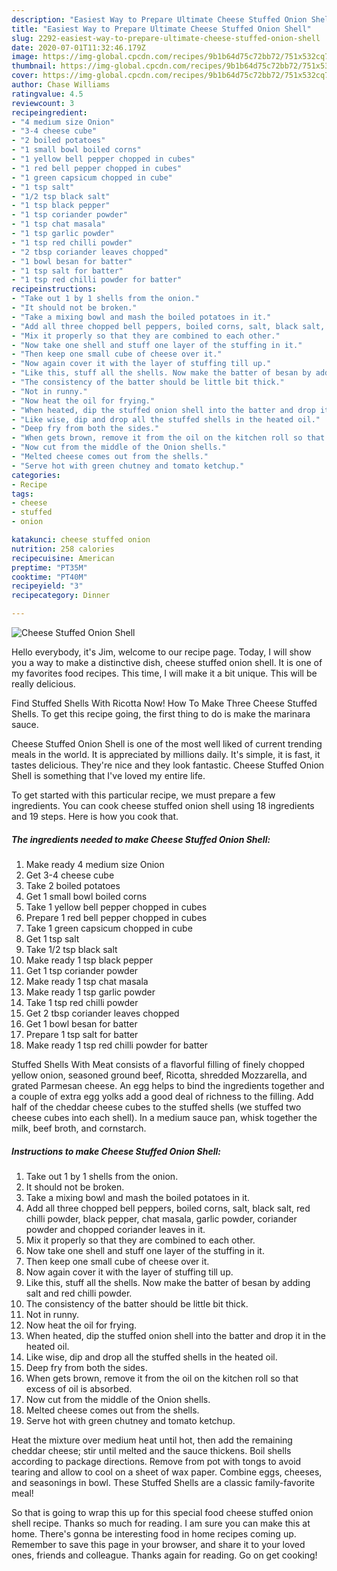 ```yaml
---
description: "Easiest Way to Prepare Ultimate Cheese Stuffed Onion Shell"
title: "Easiest Way to Prepare Ultimate Cheese Stuffed Onion Shell"
slug: 2292-easiest-way-to-prepare-ultimate-cheese-stuffed-onion-shell
date: 2020-07-01T11:32:46.179Z
image: https://img-global.cpcdn.com/recipes/9b1b64d75c72bb72/751x532cq70/cheese-stuffed-onion-shell-recipe-main-photo.jpg
thumbnail: https://img-global.cpcdn.com/recipes/9b1b64d75c72bb72/751x532cq70/cheese-stuffed-onion-shell-recipe-main-photo.jpg
cover: https://img-global.cpcdn.com/recipes/9b1b64d75c72bb72/751x532cq70/cheese-stuffed-onion-shell-recipe-main-photo.jpg
author: Chase Williams
ratingvalue: 4.5
reviewcount: 3
recipeingredient:
- "4 medium size Onion"
- "3-4 cheese cube"
- "2 boiled potatoes"
- "1 small bowl boiled corns"
- "1 yellow bell pepper chopped in cubes"
- "1 red bell pepper chopped in cubes"
- "1 green capsicum chopped in cube"
- "1 tsp salt"
- "1/2 tsp black salt"
- "1 tsp black pepper"
- "1 tsp coriander powder"
- "1 tsp chat masala"
- "1 tsp garlic powder"
- "1 tsp red chilli powder"
- "2 tbsp coriander leaves chopped"
- "1 bowl besan for batter"
- "1 tsp salt for batter"
- "1 tsp red chilli powder for batter"
recipeinstructions:
- "Take out 1 by 1 shells from the onion."
- "It should not be broken."
- "Take a mixing bowl and mash the boiled potatoes in it."
- "Add all three chopped bell peppers, boiled corns, salt, black salt, red chilli powder, black pepper, chat masala, garlic powder, coriander powder and chopped coriander leaves in it."
- "Mix it properly so that they are combined to each other."
- "Now take one shell and stuff one layer of the stuffing in it."
- "Then keep one small cube of cheese over it."
- "Now again cover it with the layer of stuffing till up."
- "Like this, stuff all the shells. Now make the batter of besan by adding salt and red chilli powder."
- "The consistency of the batter should be little bit thick."
- "Not in runny."
- "Now heat the oil for frying."
- "When heated, dip the stuffed onion shell into the batter and drop it in the heated oil."
- "Like wise, dip and drop all the stuffed shells in the heated oil."
- "Deep fry from both the sides."
- "When gets brown, remove it from the oil on the kitchen roll so that excess of oil is absorbed."
- "Now cut from the middle of the Onion shells."
- "Melted cheese comes out from the shells."
- "Serve hot with green chutney and tomato ketchup."
categories:
- Recipe
tags:
- cheese
- stuffed
- onion

katakunci: cheese stuffed onion 
nutrition: 258 calories
recipecuisine: American
preptime: "PT35M"
cooktime: "PT40M"
recipeyield: "3"
recipecategory: Dinner

---
```



![Cheese Stuffed Onion Shell](https://img-global.cpcdn.com/recipes/9b1b64d75c72bb72/751x532cq70/cheese-stuffed-onion-shell-recipe-main-photo.jpg)

Hello everybody, it's Jim, welcome to our recipe page. Today, I will show you a way to make a distinctive dish, cheese stuffed onion shell. It is one of my favorites food recipes. This time, I will make it a bit unique. This will be really delicious.

Find Stuffed Shells With Ricotta Now! How To Make Three Cheese Stuffed Shells. To get this recipe going, the first thing to do is make the marinara sauce.

Cheese Stuffed Onion Shell is one of the most well liked of current trending meals in the world. It is appreciated by millions daily. It's simple, it is fast, it tastes delicious. They're nice and they look fantastic. Cheese Stuffed Onion Shell is something that I've loved my entire life.


To get started with this particular recipe, we must prepare a few ingredients. You can cook cheese stuffed onion shell using 18 ingredients and 19 steps. Here is how you cook that.

<!--inarticleads1-->

##### The ingredients needed to make Cheese Stuffed Onion Shell:

1. Make ready 4 medium size Onion
1. Get 3-4 cheese cube
1. Take 2 boiled potatoes
1. Get 1 small bowl boiled corns
1. Take 1 yellow bell pepper chopped in cubes
1. Prepare 1 red bell pepper chopped in cubes
1. Take 1 green capsicum chopped in cube
1. Get 1 tsp salt
1. Take 1/2 tsp black salt
1. Make ready 1 tsp black pepper
1. Get 1 tsp coriander powder
1. Make ready 1 tsp chat masala
1. Make ready 1 tsp garlic powder
1. Take 1 tsp red chilli powder
1. Get 2 tbsp coriander leaves chopped
1. Get 1 bowl besan for batter
1. Prepare 1 tsp salt for batter
1. Make ready 1 tsp red chilli powder for batter


Stuffed Shells With Meat consists of a flavorful filling of finely chopped yellow onion, seasoned ground beef, Ricotta, shredded Mozzarella, and grated Parmesan cheese. An egg helps to bind the ingredients together and a couple of extra egg yolks add a good deal of richness to the filling. Add half of the cheddar cheese cubes to the stuffed shells (we stuffed two cheese cubes into each shell). In a medium sauce pan, whisk together the milk, beef broth, and cornstarch. 

<!--inarticleads2-->

##### Instructions to make Cheese Stuffed Onion Shell:

1. Take out 1 by 1 shells from the onion.
1. It should not be broken.
1. Take a mixing bowl and mash the boiled potatoes in it.
1. Add all three chopped bell peppers, boiled corns, salt, black salt, red chilli powder, black pepper, chat masala, garlic powder, coriander powder and chopped coriander leaves in it.
1. Mix it properly so that they are combined to each other.
1. Now take one shell and stuff one layer of the stuffing in it.
1. Then keep one small cube of cheese over it.
1. Now again cover it with the layer of stuffing till up.
1. Like this, stuff all the shells. Now make the batter of besan by adding salt and red chilli powder.
1. The consistency of the batter should be little bit thick.
1. Not in runny.
1. Now heat the oil for frying.
1. When heated, dip the stuffed onion shell into the batter and drop it in the heated oil.
1. Like wise, dip and drop all the stuffed shells in the heated oil.
1. Deep fry from both the sides.
1. When gets brown, remove it from the oil on the kitchen roll so that excess of oil is absorbed.
1. Now cut from the middle of the Onion shells.
1. Melted cheese comes out from the shells.
1. Serve hot with green chutney and tomato ketchup.


Heat the mixture over medium heat until hot, then add the remaining cheddar cheese; stir until melted and the sauce thickens. Boil shells according to package directions. Remove from pot with tongs to avoid tearing and allow to cool on a sheet of wax paper. Combine eggs, cheeses, and seasonings in bowl. These Stuffed Shells are a classic family-favorite meal! 

So that is going to wrap this up for this special food cheese stuffed onion shell recipe. Thanks so much for reading. I am sure you can make this at home. There's gonna be interesting food in home recipes coming up. Remember to save this page in your browser, and share it to your loved ones, friends and colleague. Thanks again for reading. Go on get cooking!
